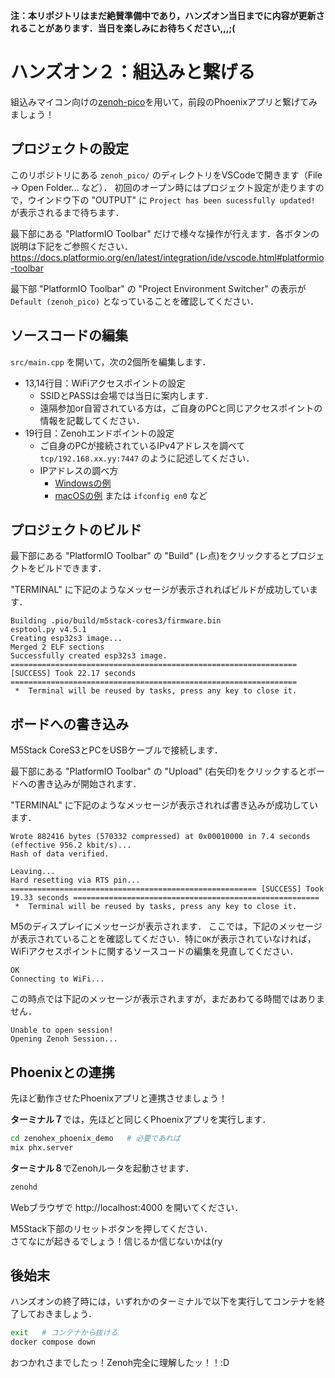 **注：本リポジトリはまだ絶賛準備中であり，ハンズオン当日までに内容が更新されることがあります．当日を楽しみにお待ちください,,,;(**

# ハンズオン２：組込みと繋げる

組込みマイコン向けの[zenoh-pico](https://github.com/eclipse-zenoh/zenoh-pico)を用いて，前段のPhoenixアプリと繋げてみましょう！

## プロジェクトの設定

このリポジトリにある `zenoh_pico/` のディレクトリをVSCodeで開きます（File -> Open Folder... など）．
初回のオープン時にはプロジェクト設定が走りますので，ウインドウ下の "OUTPUT" に `Project has been sucessfully updated!` が表示されるまで待ちます．

最下部にある "PlatformIO Toolbar" だけで様々な操作が行えます．各ボタンの説明は下記をご参照ください．  
https://docs.platformio.org/en/latest/integration/ide/vscode.html#platformio-toolbar

最下部 "PlatformIO Toolbar" の "Project Environment Switcher" の表示が `Default (zenoh_pico)` となっていることを確認してください．

## ソースコードの編集

`src/main.cpp` を開いて，次の2個所を編集します．

- 13,14行目：WiFiアクセスポイントの設定
  - SSIDとPASSは会場では当日に案内します．
  - 遠隔参加or自習されている方は，ご自身のPCと同じアクセスポイントの情報を記載してください．
- 19行目：Zenohエンドポイントの設定
  - ご自身のPCが接続されているIPv4アドレスを調べて `tcp/192.168.xx.yy:7447` のように記述してください．
  - IPアドレスの調べ方
    - [Windowsの例](https://support.microsoft.com/ja-jp/windows/f21a9bbc-c582-55cd-35e0-73431160a1b9)
    - [macOSの例](https://www.maclab.tokyo/random-note/settings/mac-ipaddress/8166/) または `ifconfig en0` など

## プロジェクトのビルド

最下部にある "PlatformIO Toolbar" の "Build" (レ点)をクリックするとプロジェクトをビルドできます．

"TERMINAL" に下記のようなメッセージが表示されればビルドが成功しています．

```
Building .pio/build/m5stack-cores3/firmware.bin
esptool.py v4.5.1
Creating esp32s3 image...
Merged 2 ELF sections
Successfully created esp32s3 image.
================================================================ [SUCCESS] Took 22.17 seconds ================================================================
 *  Terminal will be reused by tasks, press any key to close it. 
```

## ボードへの書き込み

M5Stack CoreS3とPCをUSBケーブルで接続します．

最下部にある "PlatformIO Toolbar" の "Upload" (右矢印)をクリックするとボードへの書き込みが開始されます．

"TERMINAL" に下記のようなメッセージが表示されれば書き込みが成功しています．

```
Wrote 882416 bytes (570332 compressed) at 0x00010000 in 7.4 seconds (effective 956.2 kbit/s)...
Hash of data verified.

Leaving...
Hard resetting via RTS pin...
======================================================= [SUCCESS] Took 19.33 seconds =======================================================
 *  Terminal will be reused by tasks, press any key to close it. 
```

M5のディスプレイにメッセージが表示されます．
ここでは，下記のメッセージが表示されていることを確認してください．特に`OK`が表示されていなければ，WiFiアクセスポイントに関するソースコードの編集を見直してください．

```
OK
Connecting to WiFi...
```

この時点では下記のメッセージが表示されますが，まだあわてる時間ではありません．

```
Unable to open session!
Opening Zenoh Session...
```

## Phoenixとの連携

先ほど動作させたPhoenixアプリと連携させましょう！

**ターミナル７**では，先ほどと同じくPhoenixアプリを実行します．

```bash
cd zenohex_phoenix_demo   # 必要であれば
mix phx.server
```

**ターミナル８**でZenohルータを起動させます．

```bash
zenohd
```

Webブラウザで http://localhost:4000 を開いてください．

M5Stack下部のリセットボタンを押してください．  
さてなにが起きるでしょう！信じるか信じないかは(ry

## 後始末

ハンズオンの終了時には，いずれかのターミナルで以下を実行してコンテナを終了しておきましょう．

```bash
exit   # コンテナから抜ける
docker compose down
```

おつかれさまでしたっ！Zenoh完全に理解したッ！！:D
